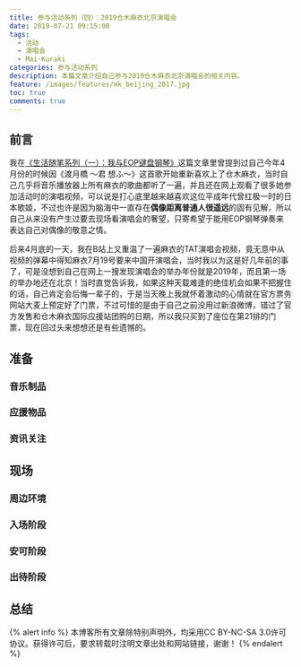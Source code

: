 ```yaml
---
title: 参与活动系列（四）：2019仓木麻衣北京演唱会
date: 2019-07-21 09:15:00
tags:
  - 活动
  - 演唱会
  - Mai-Kuraki
categories: 参与活动系列
description: 本篇文章介绍自己参与2019仓木麻衣北京演唱会的相关内容。
feature: /images/features/mk_beijing_2017.jpg
toc: true
comments: true
---
```


## 前言

我在[《生活随笔系列（一）：我与EOP键盘钢琴》](https://myyerrol.io/zh-cn/2019/12/07/life_essays_1_eop/)这篇文章里曾提到过自己今年4月份的时候因《渡月橋 ～君 想ふ～》这首歌开始重新喜欢上了仓木麻衣，当时自己几乎将音乐播放器上所有麻衣的歌曲都听了一遍，并且还在网上观看了很多她参加活动时的演唱视频，可以说是打心底里越来越喜欢这位平成年代曾红极一时的日本歌姬，不过也许是因为脑海中一直存在**偶像距离普通人很遥远**的固有见解，所以自己从来没有产生过要去现场看演唱会的奢望，只寄希望于能用EOP钢琴弹奏来表达自己对偶像的敬意之情。

后来4月底的一天，我在B站上又重温了一遍麻衣的TAT演唱会视频，竟无意中从视频的弹幕中得知麻衣7月19号要来中国开演唱会，当时我以为这是好几年前的事了，可是没想到自己在网上一搜发现演唱会的举办年份就是2019年，而且第一场的举办地还在北京！<!--more-->当时直觉告诉我，如果这种天载难逢的绝佳机会如果不把握住的话，自己肯定会后悔一辈子的，于是当天晚上我就怀着激动的心情就在官方票务网站大麦上预定好了门票，不过可惜的是由于自己之前没用过新浪微博，错过了官方发售和仓木麻衣国际应援站团购的日期，所以我只买到了座位在第21排的门票，现在回过头来想想还是有些遗憾的。

## 准备

### 音乐制品

### 应援物品

### 资讯关注

## 现场

### 周边环境

### 入场阶段

### 安可阶段

### 出待阶段

## 总结

{% alert info %}
本博客所有文章除特别声明外，均采用CC BY-NC-SA 3.0许可协议。获得许可后，要求转载时注明文章出处和网站链接，谢谢！
{% endalert %}
